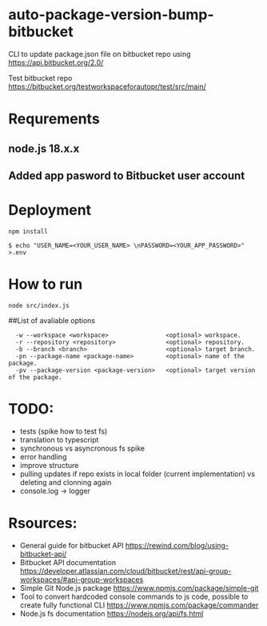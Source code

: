 # auto-package-version-bump-bitbucket

CLI to update package.json file on bitbucket repo using https://api.bitbucket.org/2.0/

Test bitbucket repo https://bitbucket.org/testworkspaceforautopr/test/src/main/

# Requrements

## node.js 18.x.x

## Added app pasword to Bitbucket user account

# Deployment

```
npm install
```

```
$ echo "USER_NAME=<YOUR_USER_NAME> \nPASSWORD=<YOUR_APP_PASSWORD>" >.env
```

# How to run

`node src/index.js`

##List of avaliable options

```Options:
  -w --workspace <workspace>                <optional> workspace.
  -r --repository <repository>              <optional> repository.
  -b --branch <branch>                      <optional> target branch.
  -pn --package-name <package-name>         <optional> name of the package.
  -pv --package-version <package-version>   <optional> target version of the package.
```

# TODO:

- tests (spike how to test fs)
- translation to typescript
- synchronous vs asyncronous fs spike
- error handling
- improve structure
- pulling updates if repo exists in local folder (current implementation) vs deleting and clonning again
- console.log -> logger

# Rsources:

- General guide for bitbucket API https://rewind.com/blog/using-bitbucket-api/
- Bitbucket API documentation https://developer.atlassian.com/cloud/bitbucket/rest/api-group-workspaces/#api-group-workspaces
- Simple Git Node.js package https://www.npmjs.com/package/simple-git
- Tool to convert hardcoded console commands to js code, possible to create fully functional CLI https://www.npmjs.com/package/commander
- Node.js fs documentation https://nodejs.org/api/fs.html
